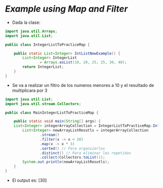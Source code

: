 # _Example using Map and Filter_

- Dada la clase:

```java
import java.util.Arrays;
import java.util.List;

public class IntegerListToPracticeMap {

    public static List<Integer> IntListNewExample() {
        List<Integer> IntegerList
                = Arrays.asList(10, 20, 25, 25, 30, 40);
        return IntegerList;
    }
}
```

- Se va a realizar un filtro de los numeros menores a 10 y el resultado de multiplicara por 3

```java
import java.util.List;
import java.util.stream.Collectors;

public class MainIntegerListToPracticeMap {

    public static void main(String[] args) {
    List<Integer> integerArrayCollection = IntegerListToPracticeMap.IntListNewExample();
        List<Integer> newArrayListResutls = integerArrayCollection
                .stream()
                .filter(x -> x < 20)
                .map(x -> x * 3)
                .sorted() // Para organizarlos
                .distinct() // Para eliminar los repetidos
                .collect(Collectors.toList());
        System.out.println(newArrayListResutls);
    }
}
```

- El output es:
  [30]
